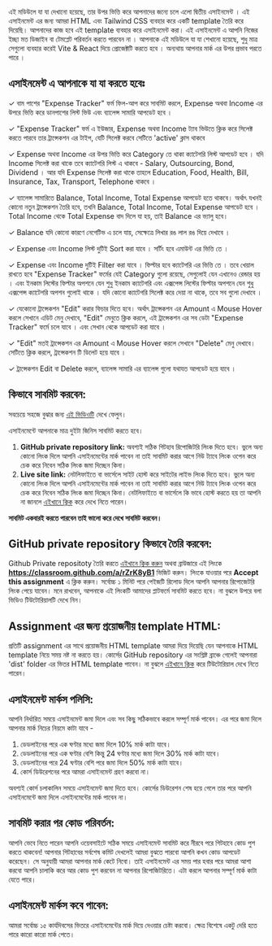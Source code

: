 এই মডিউলে যা যা দেখানো হয়েছে, তার উপর ভিত্তি করে আপনাদের জন্যে চলে এলো দ্বিতীয় এসাইনমেন্ট । এই এসাইনমেন্ট এর জন্য আমরা HTML এবং Tailwind CSS ব্যবহার করে একটি template তৈরি করে দিয়েছি। আপনাদের কাজ হবে এই template ব্যবহার করে এসাইনমেন্ট করা। এই এসাইনমেন্ট এ আপনি নিজের ইচ্ছা মত ডিজাইন বা টেমপ্লেট পরিবর্তন করতে পারবেন না ।  আপনাকে এই মডিউলে যা যা শেখানো হয়েছে, শুধু মাত্র সেগুলো ব্যবহার করেই Vite & React দিয়ে প্রোজেক্টটি করতে হবে । অন্যথায় আপনার মার্ক এর উপর প্রভাব পরতে পারে ।

## এসাইনমেন্ট এ আপনাকে যা যা করতে হবেঃ

✓ বাম পাশের "Expense Tracker" ফর্ম ফিল-আপ করে সাবমিট করলে, Expense অথবা Income এর উপরে ভিত্তি করে ডানপাশের লিস্ট ভিউ এবং ব্যালেন্স সামারি আপডেট হবে ।

✓ "Expense Tracker" ফর্ম এ ইউজার, Expense অথবা Income ট্যাব ভিউতে ক্লিক করে সিলেক্ট করতে পারবে তার ট্রান্সেকশন এর টাইপ, যেটি সিলেক্ট করবে সেটিতে 'active' ক্লাস থাকবে

✓ Expense অথবা Income এর উপর ভিত্তি করে Category তে থাকা ক্যাটেগরি লিস্ট আপডেট হবে ।
যদি Income সিলেক্ট করা থাকে তবে ক্যাটেগরি লিস্ট এ থাকবে - Salary, Outsourcing, Bond, Dividend ।
আর যদি Expense সিলেক্ট করা থাকে তাহলে Education, Food, Health, Bill, Insurance, Tax, Transport, Telephone থাকবে ।

✓ ব্যালেন্স সামারিতে Balance, Total Income, Total Expense আপডেট হতে থাকবে। অর্থাৎ যখনই কোনো নতুন ট্রান্সেকশন তৈরি হবে, তখনি  Balance, Total Income, Total Expense আপডেট হবে । Total Income থেকে Total Expense বাদ দিলে যা হয়, তাই Balance এর ভ্যালু হবে।

✓ Balance যদি কোনো কারণে নেগেটিভ এ চলে যায়, সেক্ষেত্রে লিখার রঙ লাল রঙ দিয়ে দেখাবে ।

✓ Expense এবং Income লিস্ট দুটিই Sort করা যাবে । সর্টিং হবে এমাউন্ট এর ভিত্তি তে ।

✓ Expense এবং Income দুটিই Filter করা যাবে । ফিল্টার হবে ক্যাটেগরি এর ভিত্তি তে । তবে খেয়াল রাখতে হবে "Expense Tracker" ফর্মের যেই Category গুলো রয়েছে, সেগুলোই যেন এখানেও রেন্ডার হয় । এবং ইনকাম লিস্টের ফিল্টার অপশনে যেন শুধু ইনকাম ক্যাটেগরি এবং এক্সপেন্স লিস্টের ফিল্টার অপশনে যেন শুধু এক্সপেন্স ক্যাটেগরি অপশন গুলোই থাকে । যদি কোনো ক্যাটেগরি সিলেক্ট করে দেয়া না থাকে, তবে সব গুলো দেখাবে ।

✓ যেকোনো ট্রান্সেকশন "Edit" করার ফিচার দিতে হবে। অর্থাৎ ট্রান্সেকশন এর Amount এ Mouse Hover করলে সেখানে এডিট মেনু দেখাবে, "Edit" মেনুতে ক্লিক করলে, এই ট্রান্সেকশন এর সব ডেটা "Expense Tracker" ফর্মে চলে যাবে । এবং সেখান থেকে আপডেট করা যাবে ।

✓ "Edit" মতই ট্রান্সেকশন এর Amount এ Mouse Hover করলে সেখানে "Delete" মেনু দেখাবে। সেটিতে ক্লিক করলে, ট্রান্সেকশন টি ডিলেট হয়ে যাবে ।

✓ ট্রান্সেকশন Edit বা Delete করলে, ব্যালেন্স সামারি এর ব্যালেন্স গুলো যথাযত আপডেট হয়ে যাবে ।

## কিভাবে সাবমিট করবেন:

সবচেয়ে সহজে বুঝার জন্য [এই ভিডিওটি](https://learnwithsumit.com/rnext/courses/rnext/how-to-submit-assignments-in-reactive-accelerator-course) দেখে ফেলুন।

এসাইনমেন্টে আপনাকে মাত্র দুইটা জিনিস সাবমিট করতে হবে।

1. **GitHub private repository link:** অবশ্যই সঠিক গিটহাব রিপোজিটরি লিংক দিতে হবে। ভুলে অন্য কোনো লিংক দিলে আপনি এসাইনমেন্টের মার্ক পাবেন না তাই সাবমিট করার আগে নিউ ট্যাবে লিংক ওপেন করে চেক করে নিবেন সঠিক লিংক জমা দিচ্ছেন কিনা।
2. **Live site link:** নেটলিফাইতে বা ভার্সেলে সাইট হোস্ট করে সাইটের লাইভ লিংক দিতে হবে। ভুলে অন্য কোনো লিংক দিলে আপনি এসাইনমেন্টের মার্ক পাবেন না তাই সাবমিট করার আগে নিউ ট্যাবে লিংক ওপেন করে চেক করে নিবেন সঠিক লিংক জমা দিচ্ছেন কিনা। নেটলিফাইতে বা ভার্সেলে কি ভাবে হোস্ট করতে হয় তা আপনি না জানলে [এইখানে ক্লিক](https://learnwithsumit.com/rnext/courses/rnext/how-to-deploy-your-project-to-vercel-free) করে দেখে নিতে পারেন।

**সাবমিট একবারই করতে পারবেন তাই ভালো করে দেখে সাবমিট করবেন।**

## GitHub private repository কিভাবে তৈরি করবেন:

Github Private repositoty তৈরি করতে [এইখানে ক্লিক করুন](https://classroom.github.com/a/rZrK8yB1) অথবা ব্রাউজারে এই লিংকে **https://classroom.github.com/a/rZrK8yB1** ভিজিট করুন। লিংকে যাওয়ার পরে **Accept this assignment** এ ক্লিক করুন। সর্বোচ্চ ১ মিনিট পরে পেইজটি রিলোড দিলে আপনি আপনার রিপোজেটরি লিংক পেয়ে যাবেন। মনে রাখবেন, আপনাকে এই লিংকটি আমাদের প্লাটফর্মে সাবমিট করতে হবে। না বুঝলে উপরে বলা ভিডিও টিউটোরিয়ালটি দেখে নিন।

## Assignment এর জন্য প্রয়োজনীয় template HTML:

প্রতিটি assignment এর সাথে প্রয়োজনীয় HTML template আমরা দিয়ে দিয়েছি যেন আপনাকে HTML template নিয়ে সময় নষ্ট না করতে হয়। কোর্সের GitHub repository এর সংশ্লিষ্ট ব্রাঞ্চে গেলেই আপনারা 'dist' folder এর ভিতর HTML template পাবেন। না বুঝলে [এইখানে ক্লিক](https://learnwithsumit.com/rnext/courses/rnext/how-to-submit-assignments-in-reactive-accelerator-course) করে টিউটোরিয়াল দেখে নিতে পারেন।

## এসাইনমেন্ট মার্কস পলিসি:

আপনি নির্ধারিত সময়ে এসাইনমেন্ট জমা দিলে এবং সব কিছু সঠিকভাবে করলে সম্পূর্ণ মার্ক পাবেন। এর পরে জমা দিলে আপনার মার্ক নিচের নিয়মে কাটা যাবে -

1. ডেডলাইনের পরে এক ঘণ্টার মধ্যে জমা দিলে 10% মার্ক কাটা যাবে।
2. ডেডলাইনের পরে এক ঘণ্টার বেশি কিন্তু 24 ঘণ্টার মধ্যে জমা দিলে 30% মার্ক কাটা যাবে।
3. ডেডলাইনের পরে 24 ঘণ্টার বেশি পরে জমা দিলে 50% মার্ক কাটা যাবে।
4. কোর্স ডিউরেশনের পরে আমরা এসাইনমেন্ট গ্রহণ করবো না।

অবশ্যই কোর্স চলাকালিন সময়ে এসাইনমেন্ট জমা দিতে হবে। কোর্সের ডিউরেশন শেষ হয়ে গেলে তার পরে আপনি এসাইনমেন্টে জমা দিলে এসাইনমেন্টের মার্ক পাবেন না।

## সাবমিট করার পর কোড পরিবর্তন:

আপনি ভেবে নিতে পারেন আপনি ওয়েবসাইটে সঠিক সময়ে এসাইনমেন্ট সাবমিট করে নীরবে পরে গিটহাবে কোড পুশ করতে থাকবেন! আপনার গিটহাবের সর্বশেষ কমিট দেখলেই আমরা বুঝতে পারবো আপনি কখন কোড আপডেট করেছেন। সে অনুযায়ী আমরা আপনার মার্ক কেটে নিবো। তাই এসাইনমেন্ট এর সময় পার হবার পরে আমরা আশা করবো আপনি চালাকি করে আর কোড পুশ করবেন না আপনার রিপোজিটরিতে। এটা করলে আপনার সম্পূর্ণ মার্ক কাটা যেতে পারে।

## এসাইনমেন্ট মার্কস কবে পাবেন:

আমরা সর্বোচ্চ ১৫ কার্যদিবসের ভিতরে এসাইনমেন্টের মার্ক দিয়ে দেওয়ার চেষ্টা করবো। ক্ষেত্র বিশেষে একটু দেরি হতে পারে কারো কারো মার্ক পেতে।
